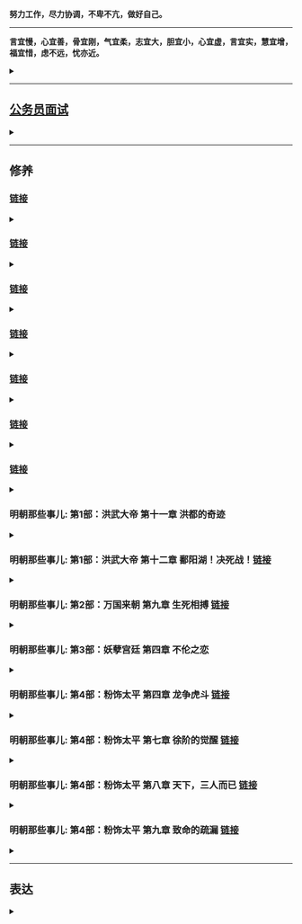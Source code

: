 **努力工作，尽力协调，不卑不亢，做好自己。**

---

**言宜慢，心宜善，骨宜刚，气宜柔，志宜大，胆宜小，心宜虚，言宜实，慧宜增，福宜惜，虑不远，忧亦近。**

<details>
<summary></summary>
言宜慢：说话要深思熟虑，想好了再说；尽量最后一个表态；

心宜善：干啥事别太自私，多替别人想想，多成人之美，多救人危难；

骨宜刚：老爷们要有自己的人格！别特么活的像个没骨头的畜生！

气宜柔：待人接物和善些，争强好胜除了让所有人对你下黑手外没任何意义，嘴上是争不来任何东西的。

胆宜小：做事想成本，要有底限思维；

心宜虚：谦卦，六爻皆吉！

言宜实：说话别总扯淡，言之有物捞干的，做事也一样，生活是具体的。

慧宜增：多看书，多跟牛人聊天，多琢磨自己之前是咋现眼的。

福宜惜：十分伶俐使七分，常留三分与儿孙，若要十分都使尽，远在儿孙近在身。

虑不远，忧亦近：花无百日好，人无百日红，啥事想远点，有点保险思维。

</details>

---

## [公务员面试](https://mp.weixin.qq.com/s/xO6_rDvsuEVPGazfxVulWw)

<details>
<summary></summary>

考官们是谁呢？

都是公务员。

准确的说，都是领导干部。（主力是处级干部，少数科级）

这个级别的干部是一个什么样的存在呢？

1、他们是高层往基层的关键过渡者。

2、他们是最熟悉一项任务从无到有是怎样做出来的的群体。

3、他们最知道往上汇报的时候用怎样的方式方法。

**总之，很多培训公司教给你的课程，糊弄不了这帮人，说实话隔行如隔山，外行教的一眼就会被看穿。**

**他们通常能够在三分钟内清晰看出你的价值。**

对这个群体，打动他们你要有怎样的素质呢？

**1、这孩子有人品。**

**2、这孩子懂规矩。**

**3、这孩子会干活。**

**4、这孩子能扛事。**

这四点再汇聚成一句话：**这孩子可以培养成自己人！**

只要你在面试过程中向他展现了上面这四个特点，他会恨不得马上抓你去给他干活，因为他作为单位的顶梁柱通常相当累。

记住，你要表达出来的就是上面这四个印象，所有的面试题的回答都要围绕这四点进行。

比如说这道题：**主管领导和直属领导巨大矛盾导致工作传导不清以至于完成的不好，同事小李一直消极怠工趁机还说你坏话，这项工作有经济利益家里亲戚让你帮忙给走走后门，此项工作涉及到了舆情问题老百姓来上访群情激奋，面对这个危机，你咋办？**

一道题考察了四种关系，全都在对你进行围追堵截，还涉及到了棘手的突发事件。

看似杂乱无章，其实还是刚才那个思路。

一、对领导，我们脑子中要迅速闪过下面的这几个要点：**尊重、理解、学习、服从、请示、汇报、保密、维护。**

我们要学习领导的优良素养与传统 **（尊重、学习）**，坚决不介入到领导的矛盾之中 **（尊重、理解）**，做到听话不传话，不激化扩大矛盾 **（保密）**，对外维护领导和本单位在外面的权威 **（维护）**。 **（自己在训练中自己对上述的关键词进行展开说明）**

**注意，领导们之间的矛盾，你可千万别傻不愣登的去劝。**

再延伸些，如果题目中明确的说领导安排你干一件事，但这事是错的，让你去跳火坑，你咋办？

你要说领导也不是完人 **（尊重）** ，偶尔也会有失误 **（理解）**，我作为领导的下属，本着对领导、对单位负责的态度，有义务和责任给领导提供有价值的信息，供领导做出科学的、客观的判断，相信领导会做出改变。 **(请示、汇报）**

**如果领导不改变，不涉及原则性的问题，我要坚决执行。（服从）**

如果此事涉及原则性的错误，我会按照相应的规章制度进行处理。（体现出你尊重、理解领导，你说话很委婉）

千万别说啥向上级领导反应，向巡视组反应的话！一句 **“按照相应的规章制度进行处理”** 就可以了。

你要是把考官说的一身汗你就离死不远了。

二、对同事，我们要迅速闪过下面几个要点：**尊重、理解、学习、团结、合作。**

我要冷静自己的心情，不能激化矛盾，看看是不是自己的看法有误 **（尊敬、理解）**，如果真的存在消极怠工和背后诋毁的现象，也要本着顾全大局的合作、尊重的原则，在只有两人在的时候和小李进行沟通 **（尊敬、团结、合作）**，相信他一定会有所改变的。

记住，千万也别傻不愣登的说他要是不改咋办，他一定会改！他一定会合作！

所有的面试回答一定要建立在你做出完美反应后对方会被你搞定的前提下。

**人家看的是你的人品，听的是你的工作思路，不是来看你斗争到底的。**

三、对亲戚朋友，我们要**尊重、理解**他们的诉求，但是要本着**坚定原则**的前提下，向他们讲明白政策要求，并坚定的**公事公办**，相信他们会理解的。

还是那句话，亲戚一定会理解，不理解的就不是你们家亲戚。

</details>




---
## 修养

### [链接](https://mp.weixin.qq.com/s/KUC8OCNRaP1PYFngCHYnJg)

<details>
<summary></summary>

599年，59岁的杨坚憋了一辈子后终于憋不住了，看到当年败在他手下的最大政敌尉迟迥的孙女长大了，老杨来感了，然后就给幸了，这事被大隋“太上女皇”的独孤伽罗知道了，直接把这可怜的小丫头给做了。**（然性尤妒忌，后宫莫敢进御。尉迟迥女孙有美色，先在宫中。上于仁寿宫见而悦之，因此得幸。后伺上听朝，阴杀之）**

杨坚听说自己幸个女人都只能是一次性的！

杨坚大怒！

然后自己策马狂奔跑出大内钻入山里二十多里。**（上由是大怒，单骑从苑中而出，不由径路，入山谷间二十余里）**

一辈子杀人无数，一文钱的事都要杀人的杨坚此时**面对如此屈辱却极度理智。**

**呵呵，哪有什么晚年性情大变，人家一辈子都是个权衡高手，只不过拿你不当人罢了。**

高颎和杨素这帮班子成员听说老大被大嫂挤兑哭了以后赶紧去追老大，死活的劝呦。

老杨叹道：我贵为天子，幸个人都不得自由！

在这个时候，**高颎这个独孤氏的家臣说了句不该说的话：陛下岂以一妇人而轻天下！**

杨坚等自己冷静下来后半夜回宫了，独孤伽罗给台阶认错哭了一通这事就过去了。

这事除了那个被幸了的小丫头不幸外，高熲也倒霉了，因为他那句劝杨坚的话得罪了独孤伽罗。

你高熲能成为今天的高熲，因为你当初连姓都是“独孤”。

...

高颎能干确实不假，但更重要的是他背后站着的宗主独孤伽罗！

你是独孤氏的家臣，结果你小子劝架时居然说特么我是一个妇人，从此就恨上了。**（初，后以高颎是父之家客，甚见亲礼。至是，闻颎谓己为一妇人，因此衔恨）**


</details>


### [链接](https://mp.weixin.qq.com/s/Vzm7QY9eA86b3c-6iDEqwA)

<details>
<summary></summary>

这位陶侃，是需要我们专门说一下的人物，他的人生轨迹对我们今天的很多朋友都具有着巨大的参考价值。

陶侃家原来是鄱阳豪族（今鄱阳县），其父为吴国的扬武将军，但由于死的早又赶上了亡国，陶家开始没落。

陶侃家就属于没落的，虽如此，但靠着家里老母的见识，陶侃仍然有机会迈出了改变命运的第一步。

他爹这位扬武将军应该娶的不是位普通人家的姑娘，否则他妈妈根本不会导演后面改变陶侃命运的剧本。

有一年冬天天寒地冻，长江地区居然大雪多日，老家鄱阳郡的孝廉范逵路过陶侃家，陶侃她妈看准了机会，剪掉了自己的头发卖钱去招待了范逵，而且不仅范逵喝的非常嗨，连他的仆人都得到了这辈子没体验过的招待。**（鄱阳孝廉范逵尝过侃，时仓卒无以待宾，其母乃截发得双髲，以易酒肴，乐饮极欢，虽仆从亦过所望）**

等范逵告别时，陶侃又相送了百余里，给范逵感动坏了，终于问出了那句：“你想到郡中任职吗？”**（及逵去，侃追送百余里。逵曰：卿欲仕郡乎？）**

陶侃心里都哭了，终于特么张嘴了，菜也吃了，酒也喝了，我特么都跟出来一百里了你心咋那么大呢！

陶侃说：“想啊，就是没人引荐啊。**（侃曰：欲之，困于无津耳）**

范逵随后拜见了庐江太守张夔，赞美引荐陶侃。**（逵过庐江太守张夔，称美之）**

张夔随后召陶侃为督邮，领枞阳令，开始走上了仕途。

陶侃他妈看到高能量老乡能孤注一掷剪头发请客，这不是普通行为，那个时代身体发肤受之父母，这更代表着一种超高级的规格，你看为了请你吃饭我特么豁出去了；随后陶侃能追出去百余里等着人家不好意思，你说陶侃“从0到1”的这一步应该感谢谁呢？

要感谢他那位有见识的妈妈。

他妈在家族即将没落之际，利用曾经的见识套路，给孩子搏出了一条路。

师傅领进门，修行靠个人了。

你妈只能帮你到这了。

不过后面陶侃没有辜负他妈妈的青丝白发，开始了一路向上的拼搏之路。

陶侃上任后工作优异迁主簿，后来又在一次人情世故中，陶侃成功破圈。

太守张夔的夫人生病了，需要到几百里之外去接医生，咱也不知道那几年长江附近那天气是咋了，又是大雪天寒，所有同志们都懒得去，只有陶侃表态：郡守是我们的爹，郡守夫人就是咱妈！哪有爹妈生病儿女不尽心的！高调表示去接大夫！**（夔妻有疾，将迎医于数百里。时正寒雪，诸纲纪皆难之，侃独曰："资于事父以事君。小君，犹母也，安有父母之疾而不尽心乎！"乃请行）**

据说大家都佩服了陶侃的仁义。**（众咸服其义）**

我不是质疑古人的气度和心胸哈，我只是以一个中国人的角度来说一下剩下同志们在对陶侃挑大拇哥时的心理：你这儿子那么孝顺，显得我们都特么成孙子了。

**他知道，这是个高能量维度决定一切的时代，身边人的拥护并不能帮你飞黄腾达。**

**这张入场的门票，指着同志们的拥护是指定拿不到的。**

陶侃拿郡守当爹的行为让他在西晋这个“以孝治天下”的环境下开始有了名气，长沙太守万嗣有一次路过庐江时专门见了这位小陶。表达了你将来一定会名扬天下的，随后还让儿子和陶侃认识了一下结为朋友。**（长沙太守万嗣过庐江，见侃，虚心敬悦，曰："君终当有大名。"命其子与之结友而去）**

这也是比较逗的行为，厅长可能跟个处长 **“虚心敬悦”** 吗？

人家这位长沙太守也在打造人设，希望将来下属们也拿自己当爹。

陶侃由于态度良好，被张夔推为了孝廉因此得机会来到了洛阳。

**同志们投票能给你投洛阳去吗？**

**太守爹一句话的事。**

陶侃在洛阳的时候，多次去拜会大名鼎鼎的张华，但张华根本不搭理他，哪来的小爬虫啊这是。**（至洛阳，数诣张华。华初以远人，不甚接遇）**

其实你就细观察吧，陶侃这辈子堪称向上钻营的超级大师。

洛阳那么多大咖了，江东的大咖也有不少，他为啥单单专门去张华那拜访呢？人家不搭理他他咋还没完没了的去呢？

因为在洛阳的位高权重们全都是高门贵族，不可能会有人看自己一眼的，只有张华原来也是落魄起家的，因为娶了刘放的闺女才进了圈子，即便如此仍然这些年受尽了打压和排斥。**（华少孤贫，自牧羊，同郡卢钦见而器之。乡人刘放亦奇其才，以女妻焉）**

因为有着同样的阶级过往，张华对寒门兄弟是有着大力推荐的名声的。**（性好人物，诱进不倦，至于穷贱候门之士有一介之善者，便咨嗟称咏，为之延誉）**

而且吧，张华不像其他北士那么深的有色眼镜，对南人也开放包容。**（初，陆机兄弟志气高爽，自以吴之名家，初入洛，不推中国人士，见华一面如旧，钦华德范，如师资之礼焉）**

**洛阳那么多的大干部中，只有这位张华能和自己的阶级稍微沾上边，还不排斥南人，如果在洛阳会有机会，也只可能出在张华那。**

所以陶侃多次去张华那，甭管人家多么不搭理你，都是一副积极向上的态度表情，终于有一次换来了张华跟他说了几句话，陶侃紧紧抓住了这个机会，用自己的才华和气概惊讶了张华，随后进步为了郎中。**（侃每往，神无忤色。华后与语，异之。除郎中）**

**同志们，那啥是需要思路的，是需要翻人事档案的。**

......

张昌之乱后，大量的荆州编制空出来了，刘弘随后递补了给自己卖命的这帮小弟们，陶侃以军功封东乡侯，邑千户，后来陈敏之乱时刘弘又以陶侃为江夏太守，加鹰扬将军。

终于混出来了，太守级别了，陶侃开始锣鼓鞭炮的将老家的妈妈迎了回来光宗耀祖。

一般来讲，提到陶侃总会说这位爷是在门阀时代的一股清流，寒门出身却最终混成了第一档，总说不明白为啥人家在盘根错节的既定体制下咋一步步的混到了台面上。

我们再回顾一下陶侃的发迹史，我们能学到啥呢？

**首先人家确确实实是有才干的，没有才干不会一路被各位领导看重。**

他由领枞阳迁郡守主簿乃至一系列的具体工作被赞扬，靠的是执政能力；

他和张华谈话后进步郎中，靠的是见识水平和沟通能力；

他得到乡论的高级评语和顾荣的看重以及黄庆的推荐，靠的是清谈的功底和讨人喜欢的人缘。

他在天下大乱后被刘弘选中并崭露头角，靠的是无师自通的军事能力。

这其实都是硬件标配，此之外还有啥呢？

**人家一直挺会向上瞄准经营自己的贵人的。**

**啥样的贵人帮扶你的几率更大呢？**

**“同乡、同师、同爱好、同奋斗经历、曾经共同阶级”，是我们可以进行规划的重要参考。**

**当然，最重要的，还是那冥冥中不可描述的莫名好感。**

**这就看运气和缘分了。**

**老话说“三分能耐，六分运气，一分贵人扶”，运气占六分啊！**

**所以说，尽人力，知天命，对人生别太纠结。**

**“三分能耐”能自己耕耘，“一分扶持”能精准规划，但那“六分运气”实在不好说。**

**运气方面你只能做个好人的慢慢修。**

**别苦恼，因为人生是长跑。**

</details>


### [链接](https://mp.weixin.qq.com/s/X-yqzOob-hUXUMJ8C-bcnQ)

<details>
<summary></summary>

司马懿在关中七年就把大西北弄成了铁票仓！

这种领导要是有上三四十年的职业生涯，你说得多可怕！

**官僚仕途是充分利用了时间红利的行业，所以老领导们千万不能得罪。**

曹爽这些年大力提拔年轻干部，对老同志们不在乎不尊重，结果事实也证明了，在老领导们都伸胳膊伸腿的时候，年轻人们并不好使。

司马懿这个老领导中的老领导，在政变成功之后，是这样处理老领导问题的。

**主体思路就是给富贵，给待遇，给尊重，但不给核心权力。**

**你只能做事小心不刺激他们，等他们自然而然的走向“光荣”。**

等老干部们盖魏旗光荣之后，下一梯队的干部**也就是他们的子孙通常没经历过和曹老板艰苦创业，风里来雨里去的革命情感，那个时候再大动作的压力就会小很多了。**

比如说大魏的忠臣标杆贾逵，死前慨叹受国厚恩，恨不得斩孙权提着十万的脑袋下去见先帝，丧事一律从简，死后豫州吏民追思刻石立祠，曹叡、曹髦全都专门凭吊嘉奖过的顶级忠臣，他儿子贾充后来却成为了司马家禅代之路上的最凶功狗。

这个环节，只能交给时间。

时间到了，大势自然渐渐水到渠成。

所以司马懿任何实质性的前进都没做。

**曹爽就是不明白这一点，最终被老干部之首给灭族了。**

**搞定、安抚老领导们，对于整个官僚系统的把控是极其重要的！**

**这帮人有威望有能量，无论今天的你是处于什么阶层的，在我们的人生中都是值得我们去思考体会的。**

**千千万万别当势利眼，千千万万别信什么人走茶凉的话，善待、尊敬你的每一个老领导**，就算不为了报人家的恩，就算从最功利的角度来讲，**人家仍然有力量去左右你前途是否悲哀与美好。**

...

最终邓艾被打发做了稻田守丛草吏。

听听这个名字，就知道前途根本就不用想了。

这是一份闲差事，深处乱世，邓艾工作之余，每见高山大川，都要在那里勘察地形，指划军营处所。

就这样，邓艾平平淡淡的度过了二十年，总算熬成了典农功曹的一个小官。

能够有机会参与管理屯田了。

此时，已经是曹芳时代了，邓艾也已经四十多岁了。

大好年华匆匆流走，建功立业的好时代也已经过去了，三国鼎立的态势已经很多年了，自己仍然是个基层小吏。

人生就是这样，也许你有大志，负大才，但就是等不来剧本。

千百年来，多少才俊老于窗下啊。

邓艾啊邓艾，眼下已来到正始年间，九品中正已然稳固，时代的大舞台，跟你这个寒门子弟真的没什么关系了。

但就在这个时代对寒门子弟即将关门的一刹那！

邓艾作为几乎是最后一拨的寒门大才，冲上了历史舞台！

公元239年，他得到了去洛阳汇报工作的机会，见到了他的那位恩主，太尉司马懿。**（后为典农纲纪，上计吏，因使见太尉司马宣王）**

读了一辈子人的司马懿，在一次磕磕巴巴的汇报声中，在那些断断续续的内容里，在那些回答你问题的重点中，司马懿看到了一块瑰宝。

邓艾汇报完工作就没走，成为了太尉府的掾属，后又升任了尚书郎。

**邓艾一生中唯一的一次窗口期，仅仅是一个多月的时间！**

因为司马懿在被托孤仅仅一个多月后，就被尊为太傅了，邓艾就没有资格向识货的司马懿汇报工作了！

曹叡239年正月初一走人的，司马懿四百里踩风火轮赶到，随后被托孤，又因为每年正月各地都要上中央来汇报工作，司马懿作为太尉主管典农工作正好在这个时间段看见了结结巴巴一肚子能耐倒不出来的邓艾！

**三分能耐，六分运气，一份贵人扶持。**

**命也！时也！运也！**

蹉跎半生的邓艾阴差阳错的登上了时代舞台

### [链接](https://mp.weixin.qq.com/s/1u4ql40PY6TwtK2scpe0lg)

为什么要劝善和讲历史中的因果？

通篇表达一个思路：

**人做好事有回报，人要有信心；**

**人做坏事遭报应，人要有敬畏。**

**因为上天有好生之德，因为君子以厚德载物。**

**原原本本的讲了“屠龙术”，更要原原本本的讲“现世报和身后果”。**

我讲了曹操原始积累时的每一步，跟小说中的都不一样。

我讲了他在济南救万民于水火，10年后幸福的收获了根本想不到却人生中最重要的意外之福。

我讲了众诸侯中只有他一个人兑现了酸枣之誓，也讲了他随后一路莫名其妙得到大汉眷顾而且只有他一个人得到了善终，剩下发誓的那帮全都下场极度凄惨。

我也讲了他屠城、刨坟、徙民、忘恩负义杀荀彧后曹家顶梁柱们莫名其妙的全都过早死亡导致了被司马懿翻盘的鸡飞蛋打结局。

**只有大善良和大慈悲，才能化解历史中的这些“人精”们产生的巨大戾气，才能阴阳平衡的让这个系列继续走下去。**

**因为上天有好生之德，因为君子以厚德载物。**

还是那句话，**这个系列的初衷是要让好人有信心；让中间地带的人做坏事前有敬畏。**

认不认可，理不理解不要紧，我自己知道，这是智慧。

我明白，我也在践行，我也看到了很多朋友因为这个系列生活的越来越有方向，我很欣慰。

我为啥要干这个活儿呢？

明面上的说法，这叫自我实现后的巨大精神满足。

背地里的真正原因，**是你帮了别人，这叫积德，将来我会受益，我的孩子也会受益。什么时候、什么地方会收益我不知道，但我一定会受益。**

**这是历史里面几千年的规律。**

**既帮了别人，自己和家人还会有巨大受益，天下还有比这再划算的事吗？**

我很欣赏一种朋友的态度，**选取自己有用的就可以了，没有用的觉得是糟粕的扔到一边不看就可以了。**

这种思路是 **“六经注我”**。

你又不是嫁给我，你没必要三观和我完全一致，遇到是缘分，取其精华去其糟粕多完美。

**这种心智很成熟。**

</details>



### [链接](https://mp.weixin.qq.com/s/4FYHudxYGEMDTm4lutrUNQ)

<details>
<summary></summary>

**守得云开见月明，人生很长，只要不死，就会出头，但迎接大福报的前提是，你自己修炼的够深厚吗？**

多年的坎坷与风霜让吕雉渐渐通达人性，在不断的摔打与跌倒后，她明白了一个道理：**永远不要把自己的好挂在嘴边。**

**感恩的，会心中有数，不感恩的，说再多也没用，反而会害了你。**

如果历史就这样走下去，吕后也许除了她虐待情敌，杀赵王刘如意这几件事之外，不会在历史上留下什么记号，但取而代之的，将是惠帝之治。

这个平静的二代政府将完美的完成既老子打天下后，儿子守江山的衔接过度。

但人皆有定数，刘盈这孩子，只有七年的皇帝命。

22岁，英年早逝。

吕后在对自己孩子的威胁上面反应过度，杀伐太狠，手段阴毒。

某种意义上，她得到了她的报应。

**几千年的历史，太多这种机关算计最终却被打脸的故事了。**

**凡事做尽，事必愿违！**

到达燕地后，周勃接替樊哙继续平叛，陈平将樊哙押回长安。

走一半，陈平听到了一个大消息：刘邦死了。

陈平发现自己处境非常危险，老皇帝让杀的人，在自己手上，但这个人是现在太后的妹夫，皇帝的姨夫，军队的老革命，这样回去一定会受到迁怒。

陈平十万火急的要先行跑回长安，但此时他已经接到了诏书，要让他和灌婴屯兵荥阳，防止天下有变。

陈平机警，知道这事必须现在说清楚，没有接诏书，而是一路飞车跑到了刘邦灵柩前一通大哭，并要求为刘邦守灵。

吕后很感动，陈平趁此机会说了樊哙的事，说他冒着违背高祖命令的危险将他带了回来。

吕后再感一次情，让他做了刘盈的老师。

樊哙后来自然无罪释放，同样也感恩了陈平与周勃的不杀之恩。

一系列的大坑，被高水平杂技演员陈平接连躲过。

陈平的例子也告诉了我们一个道理：**领导的话，一定要听，但一定要评估领导交代的事的分量与后果。**

**有些事，你该病就得病！（同志们珍惜我冒死写下来的这句话哈）**

千万谨记一句话：**绝大多数时候，能不惹的人就永远别得罪！万事留一线，将来好见面。**

“文景之治”源始于“吕后治国”。

有良心的史官太史公最终给出了他的评语：**政不出房户，天下晏然。刑罚罕用，罪人是希。民务稼穑，衣食滋殖。**

几千年来，在当朝对反动派的盖棺定论从未有过如此客观的。

**一码归一码，是一个伟大史官的最重要品质！**

吕禄与吕产并没有听懂姑姑的临终遗言，没有看懂为啥姑姑一定要让他俩据兵卫宫的人事安排。

这二位虽然跟随吕雉多年，但并没有从他们姑姑身上耳濡目染。

**政治交锋是世上最高深的智慧，需要自身历练，需要领导领路，需要高人开悟等等。**

**但更重要的是，自身要有政治天赋。**

没有历练，领路，开悟，哪怕你政治天赋再高，你也就是个井底之蛙。

**但历练这堆后天的东西，却像是天赋后边的那一堆0，而天赋则是那个1。**

**你必须自身是那块材料，才能让后面的那些努力起到作用。**

**你不是那块材料，无论你多么的努力，你肯定会在一定层面上被淘汰，无法站到巅峰的台面上。**

最终站到最高层次的，都是人中之龙。

**不是人尖子，你跳上不去。**

**不是精英中的精英，你根本躲不过那么的明暗考验。**

**当然，这里面还有一个几乎是最关键的因素。**

**你的出身。**

**也就是说，你爹是谁，你的家族是谁。**

**你只有根红苗正，往往也才具备通往最高权力场上参赛的资格。**

第一个弱智出手后，第二个弱智也出来了。

吕产得到齐王反的消息后，派了灌婴率大军前往平叛。

从这一件事就看出了吕产的政治水平到底有多差，**在这个节骨眼上，在这个关键时期，军权决不能假手他人，只能你吕家人亲自上！**

**灌婴是刘邦的老人，无论他给你的感觉是怎样的，他终究是外人。**

外人，自然就不会和你是一条心的。

人家灌婴走到荥阳后，就不动了。

他先是派人跟刘襄说：诸吕现在没有叛乱的迹象，您贸然举兵难服天下，倒不如我们大家谁都不动，等诸吕叛乱一发生，再联合起来进军长安，平定叛乱。那时，谁是匡扶社稷的功臣，天下一目了然。

刘襄同意了他的建议，回到了齐国。

傻鸟刘襄再次暴露出了自己的弱智白痴。

**你当过家家啊！**

**造反这事是开弓没有回头箭的！**

灌婴对于反革命势力有所犹豫，也证明了他并不和你一条心。

**这俩人都得办！一个也不能少！**

**尤其是灌婴！现在第一时间就得派人上前线替他去！**

这是两个非常好做的判断，但凡政治素养过关，都不会是这种处理方式。

长达十多年，吕后亲自任教授的执政培训班，吕产并没有毕业。

他不知道，自己释放了一个怎样的政治信号。

长安城中暗流涌动。

刘家和吕家两个大傻X都已经登台亮相了，该军功集团了。

**如果说吕家动了相位掌管北军是他们最大的动力。**

**那么齐王的举兵就是验吕家成色的最好试探。**

**而吕产的不作为以及昏招的军事任命则让军功集团摸到了吕家的底牌！**

吕家的这帮后生，真的比吕后差太远了。

**生活中，总会出现这样一种现象，就是自家人说的话永远当放屁，八竿子打不着的人放的屁却特别好闻。**

**吕后过世后，权利大饼在重新分配的过程当中，吕家人德不配位，或者说能力不配位，从而被淘汰出局。**

吕家的这两位，因为本身的能力太过于欠缺，犯下了一系列的错误。

如果吕产与吕禄坚守自己的政治底线，哪怕就是牢牢的攥住军权，这种屠杀或许可以避免。

但两个人都忘了吕后在临死前的谆谆告诫！

**吕家先后两次将军权交给了外人，一次灌婴，一次周勃。**

**与此同时，政治上的一系列拙劣举措都让周围早就红了眼的饿狼们摸透了虚实。**

**哪有什么自己人啊！**

**所谓的心腹，在你大权在握，八方臣服时，全都是乖宝宝，全都是指哪打哪，你让他把媳妇给你送来都不叫个事！**

但是，你不行了呢？

**吕后一死，吕家哥俩暴露出政治幼稚后，一看你不行，之前的所有心腹同党一瞬间就全部重新启动自己找退路了。**

曹参和郦商的那俩儿子，都是标准的吕党，吕后要是能活到一百二，这哥俩绝对能达标到陪葬吕家祖坟死后继续站岗。

但吕后一走，一看这兄弟俩不行了，第一个要你命的就是他们！

但是，为啥最后都成倒戈大流氓了呢？

是对这帮王八蛋，吕家看走眼了吗？

**真谈不上，因为人性就是这德行的，你换谁都一样！**

你有百亿企业时，一群女神对你说是真爱。

没错，那就是真爱。

但是你要是不行了呢？

人家拍屁股走人时那也是真不爱了。

人家并没有错！

**无论是真爱还是真不爱，全都是真的！**

**只是你变了！**


**最归根结底，权力场上，你必须要有足够的能力！**

**差一点都不行！**

司马懿死后，为啥那帮心腹们没有叛变呢？

**而且司马家后来效力的很多核心干部全都是当年曹爽征辟的哦！**

历史中对于后来司马师接班的五年有着极高的评价！

**因为他让所有人看到，这小子不比他家老爷子差！**

**跟着他有未来！不跟他会死很惨！**

也有过政变密谋的，但司马师最终铁腕到了废皇帝！

最凶险的淮南第二叛时，哪怕眼上长了瘤子，司马师也是亲自抓着军权去平叛的！

**所有人在仔细琢磨后，在把算盘打了无数遍后，觉得还是对你司马家是真爱。**

不是你家强迫，我们就是为爱鼓掌，司马家小伙儿威武雄壮哪哪都棒！

**所以说，当你决定掺和权力的事时，就已经走上了一条不归路！**

**越高段位的权力斗争，要求的能力值越强，你所要付出的代价也就越惨重！**

**你要强，你儿孙要强，你世世代代都要强！**

**但是，自古无不灭之朝，月盈哪有不亏的道理！**

**等待你家的下场，基本上永远是灰飞烟灭。**

后来三代谋国的篡权典范司马家，最终司马懿这一支的所有后代于六十多年后在自相残杀中被团灭，在异族入侵下挫骨扬灰。

**万事万物，皆有代价！**

立志世界为棋盘的朋友们，你们准备好了吗？

对我所有的朋友们，我只有一个建议。

**每个人都有自己的剧本，千万别强求。**

大大的忧悲苦恼也是七十亿人中数一数二的。

**命里只有八分米，走遍天下不满升。**

**知足长乐看淡些。**

**随缘吧。**

两千多年后，有一个被苹果砸过的英国人发明了一个定理，叫牛顿第三定律。

这个定律牛到无以复加，它给出了作用力与反作用力的解释：**你给出了一个作用力，相应的，就会有一个相反的同等大小的作用力给你推回来。**

**你给出的力越大，回来的力也越大。**

这条定理，算是通智，可以应用在这个星球上任何我们想到的领域。

**它告诉了我们一个很有意义的哲理：尽量多给出好的力，就当是为了将来能够收回来一个同样好的力。**

牛顿虽然将这个大定理发明了出来，**不过在很久很久以前，中国人就早已将这种现象做了一个无法量化的总结，叫做因果报应。**

**种什么因，得什么果。**

你吕雉在诛杀刘邦的其他儿子时，也就一定要做好自己的后代被他人团灭的准备。

</details>


### [链接](https://mp.weixin.qq.com/s/UhORiUZFj38MQiNyJOj97g)

<details>
<summary></summary>

司马防这辈子最大的成功，在于家庭教育，他家的那八达，看见他那叫一个规矩，老爹不让坐绝不敢坐，老爹不提问，谁也不敢说话。**（诸子虽冠成人，不命曰进不敢进，不命曰坐不敢坐，不指有所问不敢言，父子之间肃如也）**

我参加朋友聚会时，有时看见小朋友直呼父母的名字，虽说武断，但我的判断这孩子将来不会有啥出息。

不要太相信什么拿孩子当朋友，说什么要平等对待孩子。

小孩就是得管，小树就是得砍，**天性再放飞也不耽误他见长辈说话称您，递人东西拿双手，犯错了以后知道不找借口并说对不起**。

该立的规矩一定要立，你把他规矩出来他能受益一辈子，**站有站相，坐有坐相，做人谦和，说话透着修养的孩子你是不用担心他将来过不好人生的**。

司马防老爷子**一辈子满脸严肃，从不开玩笑，喝酒宴席的时候都威仪不减！** 业余爱好就是看《汉书》中的名臣列传，据说熟到能背。（雅好汉书名臣列传，所讽诵者数十万言）

以史为鉴是没错的，西汉这两百年中剧本极其精彩，自刘邦开始几乎每个皇帝都是特点鲜明；自萧何开始，大多数名臣的人生轨迹样本也极其丰富。

以史为鉴中，司马防看到了周勃陈平如何通过隐忍掀翻了吕氏；看到了霍光如何通过隐忍最终成为了废帝的最牛大臣；看到了王莽如何通过隐忍成为全民道德楷模的。

司马防以身作则的为家族子弟们树立起了一个家族信条：

**做人，要耐得住寂寞，要忍得住屈辱，要扛得住打压**。

**所有笑到最后的，全是忍到最后的那一位**。

**所有半路现眼的，全是没忍住的那一位**。

</details>


### [链接](https://mp.weixin.qq.com/s/ovBNKV_7XrHuB2sGhRd96w)

<details>
<summary></summary>

最终这个级别最低的臧洪升坛操槃歃血而盟，原文很重要：**“汉室不幸，皇纲失统，贼臣董卓乘衅纵害，祸加至尊，虐流百姓，大惧沦丧社稷，翦覆四海。兗州刺史岱、豫州刺史伷、陈留太守邈、东郡太守瑁、广陵太守超等，纠合义兵，并赴国难。凡我同盟，齐心戮力，以致臣节，殒首丧元，必无二志。有渝此盟，俾坠其命，无克遗育。皇天后土，祖宗明灵，实皆鉴之！”**

在这个坛场歃血盟誓的，除了一个人之外，他们全都违背了誓言，在讨董的过程中全都没有做到 **“凡我同盟，齐心戮力，以致臣节，殒首丧元，必无二志”**。

最终除了那个人之外，也全部 **“有渝此盟，俾坠其命，无克遗育”** 的不得好死了。

因为 **“皇天后土，祖宗明灵，实皆鉴之！”**

**指天盟誓这活儿无论何时尽可能别干**。

你做得到吗？做不到把蛋扯天上去干啥呢？

且不论这其中的科学依据是啥，咱们读历史是为啥呢？

趋利避害，总结智慧，争取成功呗。

**继“光武中兴”中我们提到过的隗嚣引领陇西群雄对天发誓尽忠刘家后，我们再一次谈到的对天盟誓**。

**古往今来对天发誓的极大概率都没啥好下场**。

**因为普遍做不到，动机还不纯**。

**作为一个人，都有自己的那些小心思，往往在当下这个形势下，这个情绪中，对某些事，对某些人会比较激动**。

但过俩礼拜就不一定了。

**这个可以理解，千万别把话说的太满，或者说出于种种目的拿自己的誓言当工具**。

**刚刚所说的那个唯一的例外是谁呢？**

**是人家曹操**。

**曹操为了兑现讨董的誓言后来差点死在汴水**。

**但很神奇，最后就人家站到了最后**。

</details>



### [链接](https://mp.weixin.qq.com/s/Fd_nM-8ABiKvRLnzc9lO2g)

<details>
<summary></summary>

王玄谟一辈子刻薄寡恩，当时宗越和他两人并称军中魔头大小王，有顺口溜道：宁可做五年徒刑，不给王玄谟当兵；但宁愿跟王玄谟当兵也不能给宗越当兵，那货不仅不是东西还爱杀人。**（玄谟性严克少恩，而将军宗越御下更苛酷，军士谓之语曰：宁作五年徒，不逢王玄谟。玄谟犹自可，宗越更杀我）**

王玄谟在奴役士兵还不被士兵弄死上是有天赋的，**欺负人是很考验专业水平的，所以千万不要有这种你也行的错觉。**

当坏人也是有技巧的，后面的狂躁型性瘾神经病刘子业手里拿着的是他爹给他留下的顶级禁军武装，胡作非为了一年多就被底下人弄死了。

王玄谟这辈子，挺有意思的。

六十四岁以前一直在写战狼小作文，得到机会后不够他捞的，狼来了以后不够他跑的，七十岁以前基本上就没干过啥人事。

最搞笑的一点，我其实怕玷污了菩萨圣名我在他滑台现眼的时候没有提。

王玄谟逃回来后萧斌打算砍了这臭不要脸的老嘴炮，但半夜王玄谟做了个梦，有人告诉他诵读《观音经》千遍就能免死，王玄谟醒来后就开始玩命诵，知道明天要被正法后还玩命念，结果真的得到了救赎，沈庆之劝萧斌刀下留人。**（初，玄谟始将见杀，梦人告曰：“诵《观音经》千遍，则免。”既觉，诵之得千遍，明日将刑，诵之不辍，忽传呼停刑）**

诵经灵验与否这事咱们不评论，王玄谟这辈子刻薄寡恩自私至极，但你说宗教对他有影响吗？对他的灵魂有提升吗？

我觉得有。

刘骏时代的后期，王玄谟迁徐州刺史。

刘骏这小子后面大家就能知道有多聪明，有多能折腾人，整个一特务头子，玩人的成就和水平堪称南朝之首。

王玄谟在彭城出镇的时候，当地大饥荒，这老鸡贼散了自己的私人粮食十万斛和千头牛赈灾救人。**（玄谟寻迁平北将军、徐州刺史，加都督。时北土饥馑，乃散私谷十万斛、牛千头以振之）**

这在刘骏眼里是啥呢？

你鸡贼了一辈子，现在成慈善家了，你在招揽民心啊！

以王玄谟这辈子顶级自私老炮儿的作风，这是不可能出现的事，无论是命还是财，他都舍不得。

但王玄谟就是慈悲为怀了。

我相信他是想报佛恩的。

钱贪到手了，位置贪到手了，感受过了，知道啥滋味了，然后开始琢磨精神建设问题了。

他没有把钱去一座座的建佛塔，而是去救一条条实实在在的人命。

作为一名老鸡贼，这挺难得的。

后来刘骏的儿子刘子业继位，这是个顶级残暴的小B崽子，没有他不敢干的事，把刘义恭眼珠子泡蜜里包粽子就是他的手笔。

刘子业杀了一堆朝廷老臣后，征王玄谟当领军将军。

这个岗位此时被刘骏阉割后已经没啥权力了，子弟们劝他别去，但王玄谟还是去了，**在这个岗上，王玄谟冒着被刘子业弄死的风险说了很多话，救了不少人。（少帝既诛颜师伯、柳元景等，狂悖益甚，以领军征玄谟。子侄咸劝称疾，玄谟曰：吾受先帝厚恩，岂可畏祸苟免。遂行。及至，屡表谏诤，又流涕请缓刑去杀，以安元元。少帝大怒）**

王玄谟最后在这个黄暴旋涡中81岁寿终正寝，抛开因果的复杂性，我觉得他的善终至少是有理由的。

他这辈子其实和大多数人是一样的，我没有贬低的意思。

**拥有过的，知道啥滋味的，才能谈得上去看开。**

**很少有人能跳过拥有的环节直接从“无”到“空”。**

当然大多数人拥有了之后还嫌不够，开启欲望后是越来越大的纵欲，但大彻大悟的那种云淡风轻，大多数是品尝过这世间种种的苦辣酸甜的。

能修到那种“今日方知我是我”的毕竟是少数，俗人的境界之路通常就是王玄谟这样，憋了一辈子，得到了机会，可往死里贪了。

等拥有过后，经历了生死考验后，加上点机缘巧合的信仰点播，慢慢活出智慧了。

但是，这不意味着王玄谟这样的人要给第二次机会。

**他欺负人贪财和搞慈善这辈子做出了成绩，但在本专业的“为将”上却从来不合格。**

**人的一生很短，碰见大事时啥样基本就是啥样了，改不了了，你这辈子的机会也不是天天有，也就那么几个，别相信王玄谟们。**

</details>






### 明朝那些事儿: 第1部：洪武大帝 第十一章 洪都的奇迹

<details>
<summary></summary>

陈友谅的性格弱点注定了他一定会进攻洪都。

他是一个心黑手狠的人，一直都在背叛和欺骗中生活，对这些东西并不陌生，洪都的投敌对他而言应该并不是什么意想不到的事。

但从心理学上来说，像他这样的人最忌讳的就是被人所背叛，对一个人而言，**他最厌恶的往往就是自己所擅长的。**

属于我的东西，一定要拿回来！

攻下洪都，就可以教训那些背叛我的人，让他们懂得，对我陈友谅要绝对的忠诚！

只许我负天下人，不许天下人负我，**是这类人的通病。**

</details>


### 明朝那些事儿: 第1部：洪武大帝 第十二章 鄱阳湖！决死战！[链接](http://www.mingchaonaxieshier.com/hong-wu-da-di-12.html)

<details>
<summary></summary>

值得一提的是张定边，他把对陈友谅的忠诚保留到了最后，部分履行了他当年结拜的诺言，他拒绝了朱元璋的任用，去干了朱元璋原先干过的工作，出家当了和尚。

具有讽刺意味的是，他似乎要和朱元璋斗气，一口气活到永乐十五年（1417）才死，年一百岁，朱元璋死后，他还活了二十年。

也算是给陈友谅报了仇。**诸位可以借鉴，遇到恨透一个人，想要拿刀去砍人的时候，用张定边的事迹勉励一下自己，不要生气，修身养性，活得比他长就是了。**

这就告诉我们，**每一种主张的背后，都隐藏着某种势力或者利益的群体。** 如房地产商一定说房价会不停的涨，电信公司一定说自己的收费很便宜一样。而农民的主张只可能是种地或者收租。

一位著名的历史学家说过，农民两千年的起义只是为了一块土地！

不是农民就是地主！别无选择！

</details>


### 明朝那些事儿: 第2部：万国来朝 第九章 生死相搏 [链接](http://www.mingchaonaxieshier.com/wan-guo-lai-chao-09.html)

<details>
<summary></summary>

逃离牢狱之灾的杨士奇自然不会洗心革面，与朱高煦和平相处，**在经过长期的观察和对时局的揣摩后，他敏锐地抓住了机会，发动了攻击。**

说来似乎有点不可思议，与前两次一样，他的这次攻击也是通过问答对话的形式完成的。

此次对话除了朱棣和杨士奇外，蹇义也在场，不过他的表现实在让人失望。

朱棣问：“我最近听到很多汉王（朱高煦封号）行为不法的传闻，你们知道这些事情吗？”

这话是对杨士奇和蹇义两个人问的，但两人的反应却大不相同。

蹇义虽然忠于太子，却也被整怕了，他深恐这又是一个陷阱，要是实话实说，只怕又要遭殃，便推说自己不知道。

朱棣失望地转向了另一个人——杨士奇，他注视着杨士奇，等着他的答复。

杨士奇等待这一天已经很久了。

经历了那么多的波折和阴谋，自己身边的同伴不是被杀掉，就是被朱高煦整垮，为了自己的信念，他忍耐了很久，**他曾经有很多机会向朱棣揭发朱高煦的不轨行为，但作为一个政治老手，他十分清楚权力斗争就如同剑客比武，一击必杀才是制胜的王道，因为一旦宝剑出鞘，就没有收回的余地。**

朱棣已经丧失了对朱高煦的信任，他已经渐渐看清自己这个儿子的真面目，这是最好的机会，机不可失，失不再来！

拔剑出鞘！

**杨士奇从容答道：“我和蹇义一直在东宫服侍太子，人家就把我们看成太子的人（还装，难道你不是吗），有什么话也会不跟我们讲，所以我们不知道。”**

奇怪了，这句回答不是和蹇义一样，啥也没说吗？

要知道，自古以来最狠的整人方法就是**先夸你，再骂你**，杨士奇熟练地运用了这一技巧。所以别急，下面还有个但是呢。

**“但是，汉王两次被封都不肯到地方就藩，现在陛下要迁都了，在这个时候，他要求留在南京，希望陛下仔细考虑一下他的用意。”**

（惟陛下熟察其意）

细细品来，杨士奇此言实在厉害，看似平淡无奇，却处处透着杀机，要把朱高煦往死里整，杨士奇之权谋老到实在让人胆寒。

杨士奇终于亮出了他的宝剑，在正确的时间，正确的地点，对正确的人，使出了那一剑。

一剑封喉。

朱棣被杨士奇的话震惊了，朱高煦三番两次不肯走，如今要迁都了，他却执意留在南京，他到底想干什么？！


七月，大军到达翠微岗，周身患病的朱棣召见了杨荣，君臣二人之间进行了最后一次谈话。

朱棣说道：“太子经过这么多年磨练，政务已经十分熟悉，我回去后会将大权交给他，我自己就安度晚年，过几天平安日子吧。”

**杨荣心中大喜，却并不表露，他回应道：“太子殿下忠厚仁义，一定不会辜负陛下的期望。”**

重病缠身的朱棣笑了笑，他夺得了江山，也守住了江山，现在儿子已经很能干了，大明帝国必将在他的手中变得更加强大，自己也终于能够安享太平了。

</details>



### 明朝那些事儿: 第3部：妖孽宫廷 第四章 不伦之恋

<details>
<summary></summary>

朱见深对这个管仓库的小姑娘起初并不在意，他关心的只是仓库里的钱，四处巡视之后，他开始询问仓库的收支情况。

可是问着问着，朱见深突然发现了一件很有趣的事情。

后宫中女子众多，许多人几年也难得见皇帝一面，所以每当真正见面时，往往都是“激动的心，颤抖的手，一句话也说不出口”。对这一场景朱见深已经是司空见惯了，可这一次，通常的那一幕却并没有发生。

眼前的这个小姑娘十分特别，**虽然初次见面，却应答如流，而且神情自然，不卑不亢，回答问题条理清楚，井然有序，毫不紧张，好像并没有意识到眼前的这个人就是众多妃嫔争夺的对象、君临天下的皇帝。**

后宫的那些你争我夺、勾心斗角的是是非非似乎与她毫不相干，**回答完朱见深的问题，她便退后静立一旁，不说一句多余的话，不问一个多余的问题。在她的眼中，管理仓库才是自己唯一的工作。她不想去获取什么，也不想去争夺什么。**

**〖不自是，故彰；不自伐，故有功；不自矜，故长；夫唯不争，故天下莫能与之争！**

——《道德经》〗

朱见深被深深地打动了，**这个看仓库的小姑娘没有矫揉造作的仪态，也没有心思机敏的试探，她的身上只有如清风流水一般平淡的随和与友善，但这已经足够了。**

</details>




### 明朝那些事儿: 第4部：粉饰太平 第四章 龙争虎斗 [链接](http://www.mingchaonaxieshier.com/fen-shi-tai-ping-04.html)

<details>
<summary></summary>

嘉靖九年（1530）二月，皇帝陛下突然召见了张璁，交给了他一封奏折，并说了一句意味深长的话：

“回家仔细看看，日后记得回禀。”

审阅奏折对于张璁而言，已经是家常便饭，他漫不经心地收下这份文件，打道回府。

一天之后，他打开了这份文件，目瞪口呆，恼羞成怒。

事实上，这并不是一封骂人的奏折，但在张璁看来，它比骂折要可怕得多。

因为在这封奏折里，他感受到了一种强有力的威胁——对自己权力的威胁。

这封奏折的主要内容是建议天地分开祭祀，这是个比较复杂的礼仪问题，简单说来是这样：在以往，皇帝祭天地是一齐举行的，而在奏折中，这位上书官员建议皇帝改变以往规定，单独祭天，以示郑重。

这样一个看似无关紧要的问题，可是对于张璁而言，却无益于五雷轰顶。

大事不好，抢生意的来了！

张先生自己就是靠议礼起家的，这是他的老本行，其成功经历鼓舞了很多人，既然议礼能够升官，何乐不为？

很明显，现在这一套行情看涨，许多人都想往里钻，而张璁先生也着实不是一个心胸开阔的人，准备搞点垄断，一人独大。

...

但夏言确实留在了北京，当然，两全其美是不可能的，进不去大机关的夏言只好退而求其次，去了小衙门——行人司。

夏言在行人司当了一名行人，他也就此得到了新称呼——夏行人。这个职务实在不高，只有八品，连芝麻官都算不上。

行人司是个跑腿的衙门，在中央各大机关里实在不起眼，原先夏言对此也颇为**失望**，但等他正式上班才明白，自己实在是**捡了个大便宜**。

**因为他惊喜地发现，自己跑腿的对象十分特别——皇帝。**

夏言的主要工作是领受旨意，传送各部各地，然后汇报出行情况。

这是一份琐碎的工作，却很有前途。

要知道，越接近心脏的部位越能得到血液，同理，天天见皇帝也着实是个美差，**甭管表现如何，混个脸熟才是正理。**

当然，皇帝也不是好伺候的，所谓伴君如伴虎，危险与机遇并存，归根结底，混得好不好，还是要看自己，干得不好没准脑袋就没了，所以这也是一份高风险的工作。

但夏言却毫不畏惧，如鱼得水，很快就被提升为兵科给事中，这其中可谓大有奥妙。

要知道，夏言虽然低分，却绝对不是低能，而且他还有**三样独门武器**，足以保证他出人头地。

请大家务必相信，长得帅除了好找老婆外，还容易升官，这条理论应该是靠得住的，夏先生就是一个最典型的例子。因为他的第一样武器就是**长得帅**（史载：眉目疏朗），还有一把好胡子（这在当时很重要）。

嘉靖大概也不想每天早起就看到一个长得让人倒胃口的人，夏言就此得宠似乎也是一件十分自然的事。

而除了长得帅外，夏言先生还有**第二样武器——普通话（官话）**说得好。

后世的许多言官都十分仰慕夏言，对其佩服得五体投地，据说还曾经送给他一个头衔——“第一能战”，因为这位夏先生真正的可怕之处**并非长得帅，普通话好，而是他的口才和笔法。**

...

张璁先生实在是糊涂了，这个谜底他原本知道，看来这次是记性不好。

他忘记了自己之所以能够身居高位，只是因为议礼，而议礼能够成功，全靠皇帝的支持。**嘉靖是一个绝顶聪明的人，做事情绝不会无缘无故，如果他不赞成夏言的看法，怎么会把奏折交给张璁呢？**

...

嘉靖九年（1530）末，张璁的心理疾病达到了顶峰，为了能够获得皇帝的认可，他突发奇想，竟然把主意打到了死人的身上。

偏偏这个死人还非常有名——孔圣人。张璁表示孔老二名不符实，没有为社会做出具体贡献，应该除掉封号，降低身份。

这实在是个比较离谱的事，包括张璁在内，大家都是读孔圣人的教材才考上功名的，**这种和尚拆庙的缺德事情只有张先生才想得出来。**

...

但没过多久，沉默就被打破了，一位年轻的翰林挺身而出，提出了反对。

张璁开始没有在意，但当他看到反对的奏章时，才意识到这次麻烦大了，很明显，这位翰林是个理论性的人才，他引经据典，列出八条理由推证废除封号行为的错误，理论充分证据确凿，矛头直指张璁。

无奈之下，张璁在朝房约见了这个不听话的人，开始还好言相劝，多方诱导，可这位翰林软硬不吃，张璁急了，问他到底想怎么样。

回答很简单：我只是要个说法。

说不通，就开始辨，张璁本来是辨论的好手，但这次也遇上了对手，无论他说什么，总是被对方驳倒，气得不行的张璁失去了理智，开始高声叫喊无理取闹，却只得到了这样一句回答：

**“久闻张大人起于议礼，言辞不凡，今日一见果然名不虚传。”**

**这句话十分厉害，所谓“起于议礼”，不但说他来路不正，还暗指张璁先生学历低，成绩差，没有干过翰林。**

果然，张璁一听就跳了起来，也不顾形象了，破口大骂道：

**“你算什么！竟敢背叛我！”**

这是一个严重的警告，意思是满朝都是我的人，你最好乖乖听话。

首辅大人如此暴跳如雷，周围的人都捏了一把汗，桂萼出于好心，不断向此人使眼色，可这位兄弟似乎是打算把理论进行到底，慢条斯理地作出了回答：

**“依在下看来，所谓背叛均出自依附，可是我并未依附过阁下，背叛又从何谈起？”**

说完，行礼，走人。
  
所有的人都被镇住了，目送着英雄的离去，而站在中间的张璁却已经气得浑身发抖，大吼一声：

“不教训你，首辅我就不干了！”

这位勇敢的翰林名叫徐阶，时年二十七岁。**这是他漫长人生中的第一次斗争，也是最为勇敢的一次。**

**勇敢，注定是要付出代价的。**

...





</details>



### 明朝那些事儿: 第4部：粉饰太平 第七章 徐阶的觉醒 [链接](https://www.mingchaonaxieshier.com/fen-shi-tai-ping-07.html)

<details>
<summary></summary>

徐阶上任后的第一件事情，就是处理积案，托手下的福，延平府这几年的司法成绩十分突出，案件推积如山，却总不处理，监狱已经成为了延平最适合居住的地方，老犯人没处理，新犯人又关进来。声势日益壮大。

当年也没有什么羁押期限，说关你就关你，说多久就多久，完全就没个谱。拖个三五年，判个一两年，审完后掐指头一算，当庭释放也算是常事。

于是徐阶对下属们说，从明天开始，加班加点审查案件。

下属们反应十分热烈，纷纷表示一定要协助领导搞好工作。徐阶非常之高兴。

第二天，所有官员都按时报到，然而徐阶惊奇地发现，这帮人虽然坐在了办公室里，却只是一心一意地磨洋工，出工不出力，根本没有任何作用。

徐阶终于明白了，眼前的这群看似亲切的部下，整日笑脸相迎，呼前拥后，背地里却搞非暴力不合作，推三阻四，其实只为一个目的——把自己赶走。

徐阶愤怒了，他言辞训斥了几个怠工的官员，却没有想到，这些人的脾气比他还大，当场就顶了他几句，之后索性不来了。

烂摊子丢给你，看你一个人怎么办！

**徐阶握紧了拳头，他知道指望不上这些人了，但问题摆在眼前，一个人怎么办呢？**

**其实很多事一个人也是可以办的，只要你有足够的决心。**

**徐阶打开了尘封的卷宗，开始逐件审查整理案件，在这个陌生的地方，他没有助手、没有朋友，在孤灯下艰难地工作，经过一个多月的努力，他最终完成了这件看似无法完成的任务。**

该判的判了，该放的放了，什么千古奇冤、罪大恶极的也都处理了。这个世界第一次彻底清静了。

地头蛇们跌破了眼镜，他们想不到，这个看上去白白净净的外地人竟然如此骠悍，可他们更想不到的是，这并不是事情的终结。

在不久之后，徐阶突然下令逮捕了几个法司衙门的官员——那几位非暴力不合作行动的领导人，罪名是贪污受贿，以他们的那些烂底，这类证据实在并不难找。于是分流的分流，下岗的下岗。

从此没有人再敢和徐阶作对，因为他们已经认识到，在这个文弱书生的身体里，蕴藏着极为可怕的力量。

在很多记载中，这个故事常常被引用，以说明徐阶的良好的工作态度，并体现了其全心全意为百姓服务的思想境界等等等等。

其实事情并非那么简单。

在这层光环的下面，隐藏着徐阶性格的另一面——先隐而后发，俗语又叫秋后算账，或是君子报仇，十年不晚。

而二十年后那些惊心动魄的事情，也明确地告诉了我们，在这位斯文读书人的心中，始终铭刻着这样一个人生信条——有仇必报。

不久之后，徐阶的名声就随着这件事情传遍了延平，喜欢他的人很多，恨他的人也不少。几位被他下岗分流的人还找来了当地的黑社会，扬言要给他放点血。

于是有人找到他，直截了当地告诉他，你已经不是京官了，在这小地方捞点外快，混日子就行，何必那么认真呢？

徐阶的回答是这样的：

**“我虽官小，却有职责在身，一日不敢懈怠。此地虽偏，亦可励精图治！”**

说得好，说得好，可是励精图治的徐阶先生，你很快就会遇到一个真正的麻烦，而这个麻烦，是你无法解决的。

事情是这样的，延平一带虽然穷，却还有个天然优势——产矿。

这矿出产的东西也比较特别——银。

当年那个时候，银矿的地位大致相当于今天的印钞厂，只要能挖出来，就能用出去，还不用担心通货膨胀问题。

延平是个民风骠悍的地方，所谓民风骠悍，通俗点讲就是不读书、敢闹事，靠山吃山，靠水吃水，不吃白不吃。

于是各地未经生产安全部门批准的小银窑纷纷开张，四处刨坑挖洞，还勾结地方黑社会，称霸一方，鱼肉百姓。

刚刚断完冤案的徐阶意气风发，他准备再显身手，彻底解决这帮为害百姓的人渣。但让他意想不到的事情发生了，虽然三令五申，反复清查，情况却丝毫没有好转。官员们依然喝茶聊天，恶霸们依然盗挖银两。

徐阶并不是个天真的人，他十分清楚，官员们之所以采取这样的态度，是因为在那些被盗掘的银子中，必定有属于他们的一份。

官匪勾结，蛇鼠一窝，没有人肯执行他的命令。这一次，徐阶真的无计可施了，文件可以自己看，案件也可以自己审，但是要他手提钢刀、深入虎穴剿匪，这玩笑就开得太大了。

...

不久之后，徐阶的随从们惊奇地发现，几乎在一夜之间，那些霸占银矿的地方黑社会突然退隐江湖，老老实实地回了家。

在纳闷和兴奋的情绪交织中，他们向徐阶通报了这个好消息，然而出乎他们意料的是，徐阶并没有丝毫的惊讶和喜悦，似乎这早在他预料之中。

而事实确实如此。

**几天前，徐阶带领着几个亲信，来到了银矿的所在地，他没有去那里的官衙，而是找到了另一群人——当地的里长。**

当然，这些所谓的里长并不是什么善类，盗矿的好处自然也有他们的一份，就在他们不知这位大人来意、惶恐不安的时候，徐阶亮出了底牌：**铲除那些矿霸，我将给你们更大的利益**。

于是一切都解决了，这些以往雷打不动的人突然焕发了生机，他们立刻动员起来，发动各村各户，连夜把参与盗矿的人抓了起来，刻不容缓。

在徐阶的政策影响下，各地各村纷纷效仿，兴起了打击矿盗的高潮，对这种特殊的群众运动，当地官员个个目瞪口呆，束手无策。矿盗干不下去，只好走人，危害当地十余年的祸患就此解除。

徐阶终于成功了，他没有死守所谓的绝对道德，用利益打倒了利益。但当他将所有内情坦诚相告的时候，一位随从却十分不以为然，愤然而起，指责徐阶的处理方式是耍滑头，搞妥协。

**“是的，这是妥协，”徐阶平静地回答道，“但我赢了。”**

经历了艰辛的历练，徐阶终于知道了这个世界的生存法则，也彻底领悟了心学的含义和聂豹留给他的那个秘诀。

“知行合一，我想我已经明白了。”徐阶注视着当年他来时的方向，作出了这个自信的回答。



</details>


### 明朝那些事儿: 第4部：粉饰太平 第八章 天下，三人而已 [链接](https://www.mingchaonaxieshier.com/fen-shi-tai-ping-08.html)

<details>
<summary></summary>

你有时间就看，我的想法是把上K的能解决的都解决，前提是不要引入其他问题就行

此外，夏言还有一个特点——从不拉帮结派，无论有多少人主动登门投靠，他都加以推辞，是个结结实实的官场光棍，但如果你认为这是一种高尚的品德，那就大错特错了。

要知道，夏言先生也是官场的老狐狸，他不搞小团体，那是做给皇帝看的，皇帝是最大的光杆司令，只喜欢比他更光的人。

**按说这一招没错，但夏言做得过了头**，在工作中从不团结同志，每天昂头走道，也不怕摔跤，以致于大臣们编了这样一句顺口溜——“不见夏言，不知相尊”。

**混到了这份上，也就离死不远了。**

相对而言，徐阶的情况要好一些，他多少也能搞点关系，交几个朋友，但和同时代的绝顶政治高手相比，他的脸还不够厚，心还不够黑，如果失去夏言的庇护，仅凭现有的资源，要应对即将逼近的那几个可怕的敌人，结局只有死路一条。

...

有一次，翟学士奉命去巡边，就是所谓的视察国境，慰问官兵，这是个苦差事，当年又没有直升飞机，这边防哨所要是建在穷乡僻壤，高原地带，大学士也得爬山沟，见到人喝杯茶才好走人交差。

唯恐一去不复返的翟学士决定带上杨博，事实证明，这一举措是十分英明的。大明天下着实不太光明，一路上风吹冒淋就不说了，到了肃州，竟然碰上了劫道的。

这也真是怪事，朝廷的第二号人物（翟銮内阁排名第二）竟然被强盗打劫，但在那年头，管你是啥干部，人家强盗也是干本职工作，一句话，交钱！

更为奇怪的是，见到这群劫匪，翟学士的随身侍卫竟然没有一个站出来，而翟学士本人也是目瞪口呆，因为这是一帮有政治背景的劫匪——蛮番。

**所谓蛮番，是指当地少数民族或是不开化人群，这帮人靠山吃山，听说大官到了，不但不怕摊派（穷地方也没啥好摊的），反而奔走相告，秉承大官大抢，小官小抢的精神，热情动员大家去劫道，反正天高皇帝远，不抢白不抢。**

当然了，他们劫道也是先礼后兵的，先派人去接触，所谓“邀赏”，给钱最好，要是邀不到，咱们就回家去操家伙。

思前想后，翟学士决定用武力解决问题，可是身边侍卫却不执行他的命令，原因很简单：对方人多，真的很多（数百遮道）。

这是打头阵的，人家还特地放了话，七大姑八大姨的还没到呢，吃完饭就来。

麻烦了，这偏僻地方，地方衙门也没多少人，要调兵来救，只怕等人到了，翟学士的脑袋已经被人拿去当夜壶了。

**关键时刻，面子不重要了，既然打不得，翟学士便打算开溜，然而这时杨博站了出来：**

“有我在，必保大人无恙！”

翟銮十分好奇地看着杨博，停住了脚步。

**其实在这个世界上，只要你敢忽悠，什么奇迹都是可能发生的。**

**正所谓：只有想不到，没有忽不了。**

杨博召集了所有的侍卫，让他们整理好着装，拿好礼仪装备，然后威风凛凛地走出了营房，还没等蛮番反应过来，杨博就对着他们大喝一声：

“列队迎接！”

这一嗓子把劫匪吼糊涂了，被劫的还敢这么嚣张？

嚣张的还在后面，杨博接着喊道：

“翟大人是内阁大学士，亲率大军先行至此，你们出来迎接，竟然只来了这个几个人，其余的人哪去了？！若还敢如此轻慢，就把你们都抓起来！”

您一被劫的还嫌咱们人手少？这下子搞得强盗们也无所适从了，正在踌躇不定的时候，杨博又发话了：

**“看在你们出来迎接的份上，还是给你们一些赏赐，下次注意！”**

这就是传说中的又打又拉，杨博兄可谓是聪明绝顶，**要知道人家强盗也讲究吉利，从来不走空趟，给点钱也是个意思。**

翟学士终于安全地回到了京城，而杨博也因此名声大噪，成为了朝中头等重臣。



</details>




### 明朝那些事儿: 第4部：粉饰太平 第九章 致命的疏漏 [链接](https://www.mingchaonaxieshier.com/fen-shi-tai-ping-09.html)

<details>
<summary></summary>

惊慌失措的陆炳想不出别的办法，只好走了严世蕃的老路，上门求情。

他不是空手去的，还派人拿了三千两银子和他一起走。他知道夏言久经沙场，混了几十年，说话是浪费感情，还不如来点实惠的。

从这件事情上，就足以断定，陆炳的水平不如严世蕃，因为他跟夏言打了多年交道，竟然不知道这位仁兄不收黑钱。

所以当夏言看到陆炳，以及他带来的那些东西时，只说了两个字——出去。

还加上一句——从哪里带来的，就带回哪里去。

陆炳也懵了，他情急之下，只得用出了严世蕃曾用过的那一招——**痛哭流涕，下跪求饶。**

当然结果还是一样，夏言依然原谅了他，**这似乎有点让人难以理解，你既然不准备处理人家，干嘛要这么穷折腾。**

陆炳带着眼泪离开了夏言的家，**心中却已充满了怒火**，名声不重要了，原则也不再重要了，无论如何，一定要报这一箭之仇！

当陆炳受辱的消息传开后，严世蕃找到了他的父亲，说了这样一句话：

“夏言的死期不远了。”

严世蕃这样说是有把握的，他已经找到了一个绝佳的机会，必能将夏言一举铲灭。




</details>



---

## 表达

<details>
<summary></summary>
第二个要命的问题，就是我发现自己在每一次事变里都不是核心成员。

大家可以想象，一个想要从原来的单位出走自立的团队，其核心成员一定事先密谋了很久，等一切准备就绪了才会行动。

举例来说，在上一个单位，我的同桌，就是和我坐相邻工位的同事，我们关系一直很好，我也以为我们和领导的亲密关系也是完全一样的，但事实是，离职创业这件事他从头到尾都在参与，领导最早就跟他通了气，而我是到了最后，事情几乎就已经发生了才知道内情的。

我的业务能力是明显在这个小伙伴之上的，这只能说明，在领导眼中，他是更嫡系、更可靠的，是一定会跟他走的，而对我，其实没那么放心。

但平时我们可是永远都一起喝酒一起称兄道弟的。因为确实都是好兄弟，我时候也问他们这个问题了，**领导说其实也很简单，没什么复杂的，就是喝酒时我这个小伙伴说过，领导要是创业什么的他随时都会跟着走。**

而我，虽然心里是这么想的，但没说出口过。

这里敲黑板了哈，有年轻同学们看到，可以吸取点教训，**有些话要说出来，有些感情要表达，有些真心，你不说出来别人是真的get不到的** 。
</details>


